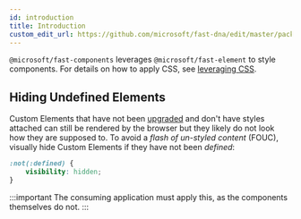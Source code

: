 ```yaml
---
id: introduction
title: Introduction
custom_edit_url: https://github.com/microsoft/fast-dna/edit/master/packages/web-components/fast-components/docs/design/introduction.md
---
```


`@microsoft/fast-components` leverages `@microsoft/fast-element` to style components. For details on how to apply CSS, see [leveraging CSS](fast-element/leveraging-css.md).

## Hiding Undefined Elements
Custom Elements that have not been [upgraded](https://developers.google.com/web/fundamentals/web-components/customelements#upgrades) and don't have styles attached can still be rendered by the browser but they likely do not look how they are supposed to. To avoid a *flash of un-styled content* (FOUC), visually hide Custom Elements if they have not been *defined*:

```CSS
:not(:defined) {
    visibility: hidden;
}
```

:::important
The consuming application must apply this, as the components themselves do not.
:::